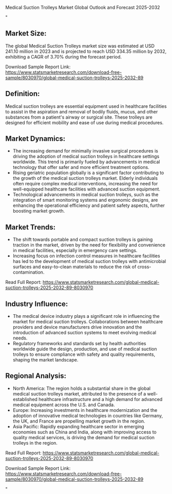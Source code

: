 Medical Suction Trolleys Market Global Outlook and Forecast 2025-2032

"<html>
<h2>Market Size:</h2>
<p>The global Medical Suction Trolleys market size was estimated at USD 241.10 million in 2023 and is projected to reach USD 334.35 million by 2032, exhibiting a CAGR of 3.70% during the forecast period.</p>
<p>Download Sample Report Link: <a href='https://www.statsmarketresearch.com/download-free-sample/8030970/global-medical-suction-trolleys-2025-2032-89'>https://www.statsmarketresearch.com/download-free-sample/8030970/global-medical-suction-trolleys-2025-2032-89</a></p>

<h2>Definition:</h2>
<p>Medical suction trolleys are essential equipment used in healthcare facilities to assist in the aspiration and removal of bodily fluids, mucus, and other substances from a patient's airway or surgical site. These trolleys are designed for efficient mobility and ease of use during medical procedures.</p>

<h2>Market Dynamics:</h2>
<ul>
  <li>The increasing demand for minimally invasive surgical procedures is driving the adoption of medical suction trolleys in healthcare settings worldwide. This trend is primarily fueled by advancements in medical technology that offer safer and more efficient treatment options.</li>
  <li>Rising geriatric population globally is a significant factor contributing to the growth of the medical suction trolleys market. Elderly individuals often require complex medical interventions, increasing the need for well-equipped healthcare facilities with advanced suction equipment.</li>
  <li>Technological advancements in medical suction trolleys, such as the integration of smart monitoring systems and ergonomic designs, are enhancing the operational efficiency and patient safety aspects, further boosting market growth.</li>
</ul>

<h2>Market Trends:</h2>
<ul>
  <li>The shift towards portable and compact suction trolleys is gaining traction in the market, driven by the need for flexibility and convenience in medical facilities, especially in emergency care settings.</li>
  <li>Increasing focus on infection control measures in healthcare facilities has led to the development of medical suction trolleys with antimicrobial surfaces and easy-to-clean materials to reduce the risk of cross-contamination.</li>
</ul>
<p>Read Full Report: <a href='https://www.statsmarketresearch.com/global-medical-suction-trolleys-2025-2032-89-8030970'>https://www.statsmarketresearch.com/global-medical-suction-trolleys-2025-2032-89-8030970</a></p>

<h2>Industry Influence:</h2>
<ul>
  <li>The medical device industry plays a significant role in influencing the market for medical suction trolleys. Collaborations between healthcare providers and device manufacturers drive innovation and the introduction of advanced suction systems to meet evolving medical needs.</li>
  <li>Regulatory frameworks and standards set by health authorities worldwide guide the design, production, and use of medical suction trolleys to ensure compliance with safety and quality requirements, shaping the market landscape.</li>
</ul>

<h2>Regional Analysis:</h2>
<ul>
  <li>North America: The region holds a substantial share in the global medical suction trolleys market, attributed to the presence of a well-established healthcare infrastructure and a high demand for advanced medical equipment across the U.S. and Canada.</li>
  <li>Europe: Increasing investments in healthcare modernization and the adoption of innovative medical technologies in countries like Germany, the UK, and France are propelling market growth in the region.</li>
  <li>Asia Pacific: Rapidly expanding healthcare sector in emerging economies such as China and India, along with improving access to quality medical services, is driving the demand for medical suction trolleys in the region.</li>
</ul>
<p>Read Full Report: <a href='https://www.statsmarketresearch.com/global-medical-suction-trolleys-2025-2032-89-8030970'>https://www.statsmarketresearch.com/global-medical-suction-trolleys-2025-2032-89-8030970</a></p>
</html>
<p>Download Sample Report Link: <a href='https://www.statsmarketresearch.com/download-free-sample/8030970/global-medical-suction-trolleys-2025-2032-89'>https://www.statsmarketresearch.com/download-free-sample/8030970/global-medical-suction-trolleys-2025-2032-89</a></p>"
